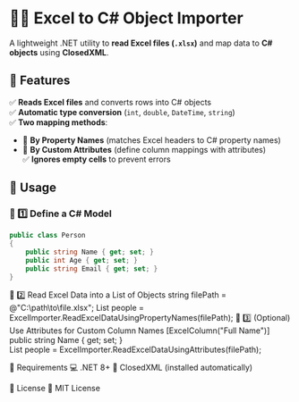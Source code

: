 # 📄✨ Excel to C# Object Importer  

A lightweight .NET utility to **read Excel files (`.xlsx`)** and map data to **C# objects** using **ClosedXML**.  

## 🚀 Features  
✅ **Reads Excel files** and converts rows into C# objects  
✅ **Automatic type conversion** (`int`, `double`, `DateTime`, `string`)  
✅ **Two mapping methods**:  
   - 🔹 **By Property Names** (matches Excel headers to C# property names)  
   - 🔹 **By Custom Attributes** (define column mappings with attributes)  
✅ **Ignores empty cells** to prevent errors  

## 📌 Usage  

### 📌 1️⃣ Define a C# Model  
```csharp
public class Person  
{  
    public string Name { get; set; }  
    public int Age { get; set; }  
    public string Email { get; set; }  
}
```
📌 2️⃣ Read Excel Data into a List of Objects
string filePath = @"C:\path\to\file.xlsx";
List<Person> people = ExcelImporter.ReadExcelDataUsingPropertyNames<Person>(filePath);
📌 3️⃣ (Optional) Use Attributes for Custom Column Names
[ExcelColumn("Full Name")]
public string Name { get; set; }  
List<Person> people = ExcelImporter.ReadExcelDataUsingAttributes<Person>(filePath);


🔧 Requirements
💻 .NET 8+
📂 ClosedXML (installed automatically)


📜 License
📝 MIT License
